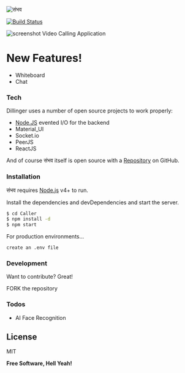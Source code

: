![संभव](https://fontmeme.com/permalink/210105/969ea6d61fc59fdf9fa681c5f4f56a23.png)


[![Build Status](https://travis-ci.org/joemccann/dillinger.svg?branch=master)](https://murmuring-mesa-21077.herokuapp.com/)

![screenshot](https://i.ibb.co/SNPMXh1/Screenshot-2021-01-06-200620.jpg)
Video Calling Application

# New Features!

  - Whiteboard
  - Chat

### Tech

Dillinger uses a number of open source projects to work properly:

* [Node.JS]  evented I/O for the backend
* Material_UI
* Socket.io
* PeerJS
* ReactJS

And of course संभव itself is open source with a [Repository] on GitHub.

### Installation

संभव  requires [Node.js](https://nodejs.org/) v4+ to run.

Install the dependencies and devDependencies and start the server.

```sh
$ cd Caller
$ npm install -d
$ npm start
```

For production environments...

```sh
create an .env file
```
### Development

Want to contribute? Great!

FORK the repository 

### Todos

 - AI Face Recognition

License
----

MIT

**Free Software, Hell Yeah!**

[//]: # (These are reference links used in the body of this note and get stripped out when the markdown processor does its job. There is no need to format nicely because it shouldn't be seen. Thanks SO - http://stackoverflow.com/questions/4823468/store-comments-in-markdown-syntax)

   [node.js]: <http://nodejs.org>
   [express]: <http://expressjs.com>
   [Repository]:<https://github.com/fantasy-08/CPLOVE>
